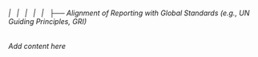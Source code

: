 ###### |   |   |   |   |   ├── Alignment of Reporting with Global Standards (e.g., UN Guiding Principles, GRI)

*Add content here*